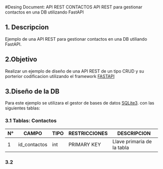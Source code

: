 #Desing Document: API REST CONTACTOS
API REST para gestionar contactos en una DB utilizando FastAPI

## 1. Descripcion
Ejemplo de una API REST para gestionar contactos en una DB utiliando FastAPI.

## 2.Objetivo
Realizar un ejemplo de diseño de una API REST de un tipo CRUD y su porterior codificacion utilizando el framework [FASTAPI](http://fastapi.tlangolo.com/)

## 3.Diseño de la DB
Para este ejemplo se utilizara el gestor de bases de datos [SQLite3](http://sqlite.org). con las siguientes tablas:

### 3.1 Tablas: Contactos

|N°|CAMPO|TIPO|RESTRICCIONES|DESCRIPCION|
|--|--|--|--|--|
|1|id_contactos|int|PRIMARY KEY|Llave primaria de la tabla|

### 3.2

